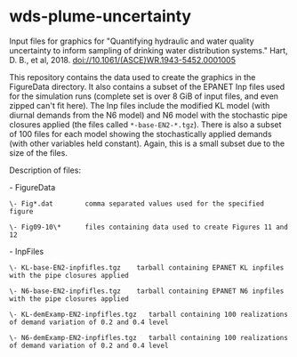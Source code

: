# wds-plume-uncertainty
Input files for graphics for "Quantifying hydraulic and water quality uncertainty to inform sampling of drinking water distribution systems." Hart, D. B., et al, 2018. [doi://10.1061/(ASCE)WR.1943-5452.0001005](https:dx.doi.org//10.1061/(ASCE)WR.1943-5452.0001005)

This repository contains the data used to create the graphics in the FigureData directory. It also contains a subset of the EPANET Inp files used for the simulation runs (complete set is over 8 GiB of input files, and even zipped can't fit here). The Inp files include the modified KL model (with diurnal demands from the N6 model) and N6 model with the stochastic pipe closures applied (the files called `*-base-EN2-*.tgz`). There is also a subset of 100 files for each model showing the stochastically applied demands (with other variables held constant). Again, this is a small subset due to the size of the files.

Description of files:
 
 \- FigureData
 
    \- Fig*.dat        comma separated values used for the specified figure
    
    \- Fig09-10\*      files containing data used to create Figures 11 and 12

 \- InpFiles
 
    \- KL-base-EN2-inpfifles.tgz    tarball containing EPANET KL inpfiles with the pipe closures applied
     
    \- N6-base-EN2-inpfifles.tgz    tarball containing EPANET N6 inpfiles with the pipe closures applied

    \- KL-demExamp-EN2-inpfifles.tgz   tarball containing 100 realizations of demand variation of 0.2 and 0.4 level
    
    \- N6-demExamp-EN2-inpfifles.tgz   tarball containing 100 realizations of demand variation of 0.2 and 0.4 level
    
    
